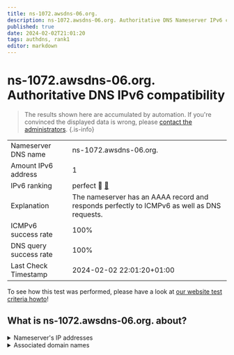 ```yaml
---
title: ns-1072.awsdns-06.org.
description: ns-1072.awsdns-06.org. Authoritative DNS Nameserver IPv6 compatibility
published: true
date: 2024-02-02T21:01:20
tags: authdns, rank1
editor: markdown
---
```


# ns-1072.awsdns-06.org. Authoritative DNS IPv6 compatibility

> The results shown here are accumulated by automation. If you're convinced the displayed data is wrong, please [contact the administrators](/howto/chat). 
{.is-info}




|   |   |
| - | - |
| Nameserver DNS name | ns-1072.awsdns-06.org.
| Amount IPv6 address | 1
| IPv6 ranking | perfect :1st_place_medal: [🔗](/howto/ranking) |
| Explanation | The nameserver has an AAAA record and responds perfectly to ICMPv6 as well as DNS requests. |
| ICMPv6 success rate | 100%|
| DNS query success rate | 100% |
| Last Check Timestamp | 2024-02-02 22:01:20+01:00 |

To see how this test was performed, please have a look at [our website test criteria howto](/howto/testcriteria/authdns)!


## What is ns-1072.awsdns-06.org. about?




<details>
<summary>Nameserver's IP addresses</summary>

2600:9000:5304:3000::1

</details>



<details>
<summary>Associated domain names</summary>

deezer.com

</details>
